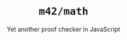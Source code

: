 <h1 align="center"><code>m42/math</code></h1>
<p align="center">Yet another proof checker in JavaScript</p>
